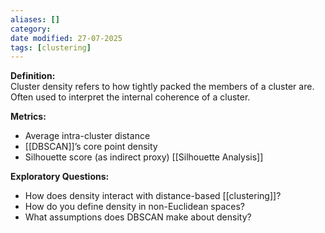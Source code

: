 ```yaml
---
aliases: []
category:
date modified: 27-07-2025
tags: [clustering]
---
```

**Definition:**  
Cluster density refers to how tightly packed the members of a cluster are. Often used to interpret the internal coherence of a cluster.

**Metrics:**
- Average intra-cluster distance
- [[DBSCAN]]’s core point density
- Silhouette score (as indirect proxy) [[Silhouette Analysis]]

**Exploratory Questions:**
- How does density interact with distance-based [[clustering]]?
- How do you define density in non-Euclidean spaces?
- What assumptions does DBSCAN make about density?